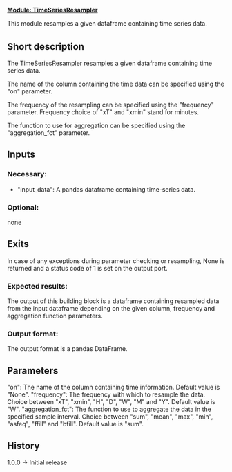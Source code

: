 <b><u>Module: TimeSeriesResampler</u></b>

This module resamples a given dataframe containing time series data. 

######

## Short description

The TimeSeriesResampler resamples a given dataframe containing time series data.

The name of the column containing the time data can be specified using the "on" parameter.

The frequency of the resampling can be specified using the "frequency" parameter.
Frequency choice of "xT" and "xmin" stand for minutes.

The function to use for aggregation can be specified using the "aggregation_fct" parameter.


## Inputs
### Necessary:
- "input_data": A pandas dataframe containing time-series data.

### Optional:
none

## Exits
In case of any exceptions during parameter checking or resampling, None is returned and a status code of 1 is set on the output port.

### Expected results:
The output of this building block is a dataframe containing resampled data from the input dataframe depending on the given column, frequency and aggregation function parameters.

### Output format:
The output format is a pandas DataFrame.

## Parameters
"on": The name of the column containing time information. Default value is "None". 
"frequency": The frequency with which to resample the data. Choice between "xT", "xmin", "H", "D", "W", "M" and "Y". Default value is "W".
"aggregation_fct": The function to use to aggregate the data in the specified sample interval. Choice between "sum", "mean", "max", "min", "asfeq", "ffill" and "bfill". Default value is "sum".

## History
1.0.0 -> Initial release